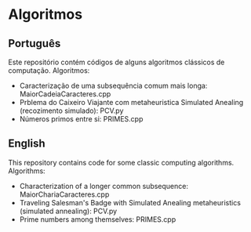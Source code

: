 # Algoritmos

## Português 
Este repositório contém códigos de alguns algoritmos clássicos de computação.
Algoritmos:
* Caracterização de uma subsequência comum mais longa: MaiorCadeiaCaracteres.cpp
* Prblema do Caixeiro Viajante com metaheuristica Simulated Anealing (recozimento simulado): PCV.py
* Números primos entre si: PRIMES.cpp

## English
This repository contains code for some classic computing algorithms.
Algorithms:
* Characterization of a longer common subsequence: MaiorChariaCaracteres.cpp
* Traveling Salesman's Badge with Simulated Anealing metaheuristics (simulated annealing): PCV.py
* Prime numbers among themselves: PRIMES.cpp
